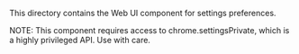 This directory contains the Web UI component for settings preferences.

NOTE: This component requires access to chrome.settingsPrivate,
which is a highly privileged API. Use with care.
